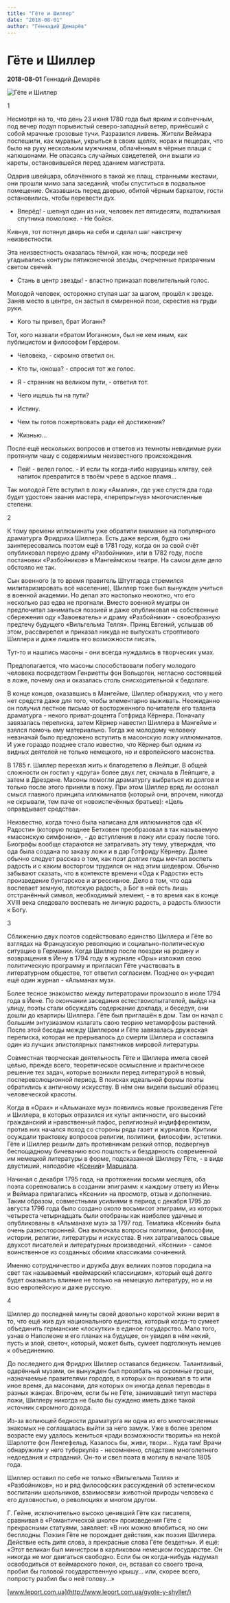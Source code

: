 ```yaml
---
title: "Гёте и Шиллер"
date: "2018-08-01"
author: "Геннадий Демарёв"
---
```


# Гёте и Шиллер

**2018-08-01** Геннадий Демарёв

![Гёте и Шиллер](https://i0.wp.com/www.leport.com.ua/wp-content/uploads/2018/07/shyller-y-gete.jpg?resize=1090%2C613)

1

Несмотря на то, что день 23 июня 1780 года был ярким и солнечным, под вечер подул порывистый северо-западный ветер, принёсший с собой мрачные грозовые тучи. Разразился ливень. Жители Веймара поспешили, как муравьи, укрыться в своих щелях, норах и пещерах, что было на руку нескольким мужчинам, облачённым в чёрные плащи с капюшонами. Не опасаясь случайных свидетелей, они вышли из кареты, остановившейся перед зданием магистрата.

Одарив швейцара, облачённого в такой же плащ, странными жестами, они прошли мимо зала заседаний, чтобы спуститься в подвальное помещение. Оказавшись перед дверью, обитой чёрным бархатом, гости остановились, чтобы перевести дух.

- Вперёд! - шепнул один из них, человек лет пятидесяти, подталкивая спутника помоложе. - Не бойся.

Кивнув, тот потянул дверь на себя и сделал шаг навстречу неизвестности.

Эта неизвестность оказалась тёмной, как ночь; посреди неё угадывались контуры пятиконечной звезды, очерченные призрачным светом свечей.

- Стань в центр звезды! - властно приказал повелительный голос.

Молодой человек, осторожно ступая шаг за шагом, прошёл к звезде. Заняв место в центре, он застыл в смиренной позе, скрестив на груди руки.

- Кого ты привел, брат Иоганн?

Тот, кого назвали «братом Иоганном», был не кем иным, как публицистом и философом Гердером.

- Человека, - скромно ответил он.

- Кто ты, юноша? - спросил тот же голос.

- Я - странник на великом пути, - ответил тот.

- Чего ищешь ты на пути?

- Истину.

- Чем ты готов пожертвовать ради её достижения?

- Жизнью...

После ещё нескольких вопросов и ответов из темноты невидимые руки протянули чашу с содержимым неизвестного происхождения.

- Пей! - велел голос. - И если ты когда-либо нарушишь клятву, сей напиток превратится в твоём чреве в адское пламя...

Так молодой Гёте вступил в ложу «Амалия», где уже спустя два года будет удостоен звания мастера, «перепрыгнув» многочисленные степени.

2

К тому времени иллюминаты уже обратили внимание на популярного драматурга Фридриха Шиллера. Есть даже версия, будто они заинтересовались поэтом ещё в 1781 году, когда он за свой счёт опубликовал первую драму «Разбойники», или в 1782 году, после постановки «Разбойников» в Мангеймском театре. На самом деле дело обстояло не так.

Сын военного (в то время правитель Штутгарда стремился милитаризировать всё население), Шиллер тоже был вынужден учиться в военной академии. Но делал это настолько неохотно, что его несколько раз едва не прогнали. Вместо военной муштры он предпочитал заниматься поэзией и даже опубликовал на собственные сбережения оду «Завоеватель» и драму «Разбойники» - своеобразную предтечу будущего «Вильгельма Телля». Принц Евгений, услышав об этом, рассвирепел и приказал никуда не выпускать строптивого Шиллера и даже лишить его возможности писать.

Тут-то и нашлись масоны - они всегда нуждались в творческих умах.

Предполагается, что масоны способствовали побегу молодого человека посредством Генриетты фон Вольцоген, негласно состоявшей в ложе, почему она и оказалась столь снисходительной к бедолаге.

В конце концов, оказавшись в Мангейме, Шиллер обнаружил, что у него нет средств даже для того, чтобы элементарно выживать. Неожиданно он получил лестное письмо от восторженного почитателя его таланта драматурга - некого приват-доцента Готфрида Кёрнера. Поначалу завязалась переписка, затем Кёрнер навестил Шиллера в Мангейме и взялся помочь ему материально. Тогда же молодому человеку невзначай было предложено вступить в масонскую ложу иллюминатов. И уже гораздо позднее стало известно, что Кёрнер был одним из видных деятелей не только немецкого, но и европейского масонства.

В 1785 г. Шиллер переехал жить к благодетелю в Лейпциг. В общей сложности он гостил у «друга» более двух лет, сначала в Лейпциге, а затем в Дрездене. Масоны помогли драматургу выбраться из долгов и только после этого приняли в ложу. При этом Шиллер вряд ли осознал смысл главного принципа иллюминатов (который они, впрочем, никогда не скрывали, тем паче от новоиспечённых братьев): «Цель оправдывает средства».

Неизвестно, когда точно была написана для иллюминатов ода «К Радости» (которую позднее Бетховен преобразовал в так называемую «масонскую симфонию», - до вступления в ложу или сразу после того. Биографы вообще стараются не затрагивать эту тему, утверждая, что ода была создана по заказу ложи и в дар Готфриду Кёрнеру. Далее обычно следует рассказ о том, как поэт долгие годы мечтал воспеть радость и с каким восторгом трудился он над этим шедевром. Обычно забывают сказать, что в контексте времени «Ода к Радости» есть произведение бунтарское и агрессивное. Дело в том, что ода воспевает земную, плотскую радость, а Бог в ней есть лишь отстранённый символ, необходимый элемент, - в то время как в конце XVIII века следовало воспевать не личную радость, а радость близости к Богу.

3

Сближению двух поэтов содействовало единство Шиллера и Гёте во взглядах на Французскую революцию и социально-политическую ситуацию в Германии. Когда Шиллер после поездки на родину и возвращения в Йену в 1794 году в журнале «Оры» изложил свою политическую программу и пригласил Гёте участвовать в литературном обществе, тот ответил согласием. Позднее он учредил ещё один журнал - «Альманах муз».

Более тесное знакомство между литераторами произошло в июле 1794 года в Йене. По окончании заседания естествоиспытателей, выйдя на улицу, поэты стали обсуждать содержание доклада, и беседуя, они дошли до квартиры Шиллера. Гёте был приглашён в дом. Там он начал с большим энтузиазмом излагать свою теорию метаморфозы растений. После этой беседы между Шиллером и Гёте завязалась дружеская переписка, которая не прерывалось до смерти Шиллера и составила один из лучших эпистолярных памятников мировой литературы.

Совместная творческая деятельность Гёте и Шиллера имела своей целью, прежде всего, теоретическое осмысление и практическое решение тех задач, которые возникли перед литературой в новый, послереволюционной период. В поисках идеальной формы поэты обратились к античному искусству. В нём они видели высший образец человеческой красоты.

Когда в «Орах» и «Альманахе муз» появились новые произведения Гёте и Шиллера, в которых отразился их культ античности, его высокий гражданский и нравственный пафос, религиозный индифферентизм, против них начался поход со стороны ряда газет и журналов. Критики осуждали трактовку вопросов религии, политики, философии, эстетики. Гёте и Шиллер решили дать противникам резкий отпор, подвергнув беспощадному бичеванию всю пошлость и бездарность современной им немецкой литературы в форме, подсказанной Шиллеру Гёте, - в виде двустиший, наподобие «[Ксений](https://ru.wikipedia.org/wiki/%D0%9A%D1%81%D0%B5%D0%BD%D0%B8%D0%B8)» [Марциала](https://ru.wikipedia.org/wiki/%D0%9C%D0%B0%D1%80%D1%86%D0%B8%D0%B0%D0%BB).

Начиная с декабря 1795 года, на протяжении восьми месяцев, оба поэта соревновались в создании эпиграмм: к каждому ответу из Йены и Веймара прилагались «Ксении» на просмотр, отзыв и дополнение. Таким образом, совместными усилиями в период с декабря 1795 до августа 1796 года было создано около восьмисот эпиграмм, из которых четыреста четырнадцать были отобраны как наиболее удачные и опубликованы в «Альманахе муз» за 1797 год. Тематика «Ксений» была очень разносторонней. Она включала вопросы политики, философии, истории, религии, литературы и искусства. В них затрагивалось свыше двухсот писателей и литературных произведений. «Ксении» - самое воинственное из созданных обоими классиками сочинений.

Именно сотрудничество и дружба двух великих поэтов породила на свет так называемый «веймарский классицизм», который ещё долго будет оказывать влияние не только на немецкую литературу, но и на всю европейскую и даже русскую.

4

Шиллер до последней минуты своей довольно короткой жизни верил в то, что ещё жив дух национального единства, который когда-то сумеет объединить германские «лоскутки» в единое государство. Мало того, узнав о Наполеоне и его планах на будущее, он увидел в нём некий, пусть и злой, светоч, который, может быть, сумеет подтолкнуть немцев к объединению.

До последнего дня Фридрих Шиллер оставался бедняком. Талантливый, одарённый музами, он вынужден был прозябать на скромные гроши, назначаемые правителями городов, в которых он проживал в то или иное время, да масонами, для которых он иногда делал переводы в разных жанрах. Впрочем, если бы не Гёте, занимавший титул мастера ложи, Шиллеру никогда не было бы суждено иметь даже такой источник скромного дохода.

Из-за вопиющей бедности драматурга ни одна из его многочисленных знакомых не соглашалась выйти за него замуж. Уже в более зрелом возрасте ему удалось жениться «ради возможности творить» на некой Шарлотте фон Ленгефельд. Казалось бы, живи, твори... Куда там! Врачи обнаружили у него туберкулёз - несомненно, следствие многолетнего недоедания и страданий. Он-то и свел поэта в могилу в начале 1805 года.

Шиллер оставил по себе не только «Вильгельма Телля» и «Разбойников», но и ряд философских рассуждений об эстетическом воспитании школьников, взаимосвязи животной природы человека с его духовностью, о революциях и многом другом.

Г. Гейне, исключительно высоко ценивший Гёте как писателя, сравнивая в «Романтической школе» произведения Гёте с прекрасными статуями, заявляет: «В них можно влюбиться, но они бесплодны. Поэзия Гёте не порождает действия, как поэзия Шиллера. Действие есть дитя слова, а прекрасные слова Гёте бездетны». И ещё: «Этот великан был министром в карликовом немецком государстве. Он никогда не мог двигаться свободно. Если бы он когда-нибудь надумал освободиться от веймарского покоя, он, вставая со своего трона, пробил бы головой государственную крышу... или, скорее всего, попросту разбил бы о неё голову...»

[www.leport.com.ua](http://www.leport.com.ua/gyote-y-shyller/)